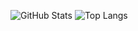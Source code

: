 ![GitHub Stats](https://github-readme-stats.vercel.app/api?username=bohonghuang&count_private=true&card_width=400px&line_height=28)
![Top Langs](https://github-readme-stats.vercel.app/api/top-langs/?username=bohonghuang&hide=qml,javascript,html,css,qmake,assembly,cmake&layout=compact&langs_count=10)
